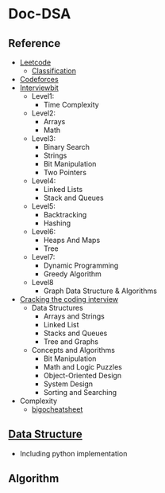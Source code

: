 # Doc-DSA

## Reference
* [Leetcode](https://leetcode.com/)
  * [Classification](https://cspiration.com/leetcodeClassification#103)
* [Codeforces](https://codeforces.com/)
* [Interviewbit](https://www.interviewbit.com/courses/programming/)
  * Level1:
    * Time Complexity
  * Level2:
    * Arrays
    * Math
  * Level3:
    * Binary Search
    * Strings
    * Bit Manipulation
    * Two Pointers
  * Level4:
    * Linked Lists
    * Stack and Queues
  * Level5:
    * Backtracking
    * Hashing
  * Level6:
    * Heaps And Maps
    * Tree
  * Level7:
    * Dynamic Programming
    * Greedy Algorithm
  * Level8
    * Graph Data Structure & Algorithms
* [Cracking the coding interview](http://www.crackingthecodinginterview.com/)
  * Data Structures
    * Arrays and Strings
    * Linked List
    * Stacks and Queues
    * Tree and Graphs
  * Concepts and Algorithms
    * Bit Manipulation
    * Math and Logic Puzzles
    * Object-Oriented Design
    * System Design
    * Sorting and Searching
* Complexity
  * [bigocheatsheet](http://bigocheatsheet.com/)


## [Data Structure](https://github.com/kissofjudase23/Library-python-common-modules/tree/master/common/ds)
  * Including python implementation

## Algorithm
